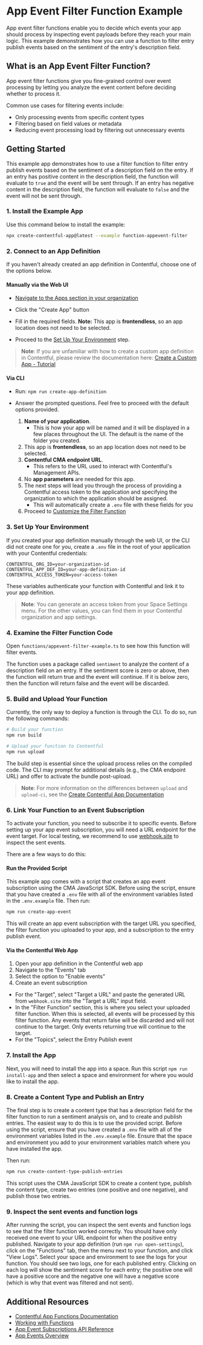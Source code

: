 # App Event Filter Function Example

App event filter functions enable you to decide which events your app should process by inspecting event payloads before they reach your main logic. This example demonstrates how you can use a function to filter entry publish events based on the sentiment of the entry's description field.

## What is an App Event Filter Function?

App event filter functions give you fine-grained control over event processing by letting you analyze the event content before deciding whether to process it.

Common use cases for filtering events include:

- Only processing events from specific content types
- Filtering based on field values or metadata
- Reducing event processing load by filtering out unnecessary events

## Getting Started

This example app demonstrates how to use a filter function to filter entry publish events based on the sentiment of a description field on the entry. If an entry has positive content in the description field, the function will evaluate to `true` and the event will be sent through. If an entry has negative content in the description field, the function will evaluate to `false` and the event will not be sent through.

### 1. Install the Example App

Use this command below to install the example:

```bash
npx create-contentful-app@latest --example function-appevent-filter
```

### 2. Connect to an App Definition

If you haven't already created an app definition in Contentful, choose one of the options below.

#### Manually via the Web UI

- [Navigate to the Apps section in your organization](https://app.contentful.com/deeplink?link=app-definition-list)

- Click the "Create App" button

- Fill in the required fields. **Note:** This app is **frontendless**, so an app location does not need to be selected.

- Proceed to the [Set Up Your Environment](#3-set-up-your-environment) step.

> **Note**: If you are unfamiliar with how to create a custom app definition in Contentful, please review the documentation here: [Create a Custom App - Tutorial](https://www.contentful.com/developers/docs/extensibility/app-framework/tutorial/?utm_source=webapp&utm_medium=app-listing&utm_campaign=in-app-help)

#### Via CLI

- Run: `npm run create-app-definition`
- Answer the prompted questions. Feel free to proceed with the default options provided.

  1. **Name of your application**.
     - This is how your app will be named and it will be displayed in a few places throughout the UI. The default is the name of the folder you created.
  2. This app is **frontendless**, so an app location does not need to be selected.
  3. **Contentful CMA endpoint URL**.
     - This refers to the URL used to interact with Contentful's Management APIs.
  4. No **app parameters** are needed for this app.
  5. The next steps will lead you through the process of providing a Contentful access token to the application and specifying the organization to which the application should be assigned.
     - This will automatically create a `.env` file with these fields for you
  6. Proceed to [Customize the Filter Function](#4-examine-the-filter-function-code)

### 3. Set Up Your Environment

If you created your app definition manually through the web UI, or the CLI did not create one for you, create a `.env` file in the root of your application with your Contentful credentials:

```env
CONTENTFUL_ORG_ID=your-organization-id
CONTENTFUL_APP_DEF_ID=your-app-definition-id
CONTENTFUL_ACCESS_TOKEN=your-access-token
```

These variables authenticate your function with Contentful and link it to your app definition.

> **Note**: You can generate an access token from your Space Settings menu. For the other values, you can find them in your Contentful organization and app settings.

### 4. Examine the Filter Function Code

Open `functions/appevent-filter-example.ts` to see how this function will filter events.

The function uses a package called `sentiment` to analyze the content of a description field on an entry. If the sentiment score is zero or above, then the function will return true and the event will continue. If it is below zero, then the function will return false and the event will be discarded.

### 5. Build and Upload Your Function

Currently, the only way to deploy a function is through the CLI. To do so, run the following commands:

```bash
# Build your function
npm run build

# Upload your function to Contentful
npm run upload
```

The build step is essential since the upload process relies on the compiled code. The CLI may prompt for additional details (e.g., the CMA endpoint URL) and offer to activate the bundle post-upload.

> **Note**: For more information on the differences between `upload` and `upload-ci`, see the [Create Contentful App Documentation](https://www.contentful.com/developers/docs/extensibility/app-framework/create-contentful-app/)

### 6. Link Your Function to an Event Subscription

To activate your function, you need to subscribe it to specific events. Before setting up your app event subscription, you will need a URL endpoint for the event target. For local testing, we recommend to use [webhook.site](https://webhook.site/) to inspect the sent events.

There are a few ways to do this:

#### Run the Provided Script

This example app comes with a script that creates an app event subscription using the CMA JavaScript SDK. Before using the script, ensure that you have created a `.env` file with all of the environment variables listed in the `.env.example` file. Then run:

```bash
npm run create-app-event
```

This will create an app event subscription with the target URL you specified, the filter function you uploaded to your app, and a subscription to the entry publish event.

#### Via the Contentful Web App

1. Open your app definition in the Contentful web app
2. Navigate to the "Events" tab
3. Select the option to "Enable events"
4. Create an event subscription

- For the "Target", select "Target a URL" and paste the generated URL from `webhook.site` into the "Target a URL" input field.
- In the "Filter Function" section, this is where you select your uploaded filter function. When this is selected, all events will be processed by this filter function. Any events that return false will be discarded and will not continue to the target. Only events returning true will continue to the target.
- For the "Topics", select the Entry Publish event

### 7. Install the App

Next, you will need to install the app into a space. Run this script `npm run install-app` and then select a space and environment for where you would like to install the app.

### 8. Create a Content Type and Publish an Entry

The final step is to create a content type that has a description field for the filter function to run a sentiment analysis on, and to create and publish entries. The easiest way to do this is to use the provided script. Before using the script, ensure that you have created a `.env` file with all of the environment variables listed in the `.env.example` file. Ensure that the space and environment you add to your environment variables match where you have installed the app.

Then run:

```bash
npm run create-content-type-publish-entries
```

This script uses the CMA JavaScript SDK to create a content type, publish the content type, create two entries (one positive and one negative), and publish those two entries.

### 9. Inspect the sent events and function logs

After running the script, you can inspect the sent events and function logs to see that the filter function worked correctly. You should have only received one event to your URL endpoint for when the positive entry published. Navigate to your app definition (run `npm run open-settings`), click on the "Functions" tab, then the menu next to your function, and click "View Logs". Select your space and environment to see the logs for your function. You should see two logs, one for each published entry. Clicking on each log will show the sentiment score for each entry; the positive one will have a positive score and the negative one will have a negative score (which is why that event was filtered and not sent).

## Additional Resources

- [Contentful App Functions Documentation](https://www.contentful.com/developers/docs/extensibility/app-framework/functions/)
- [Working with Functions](https://www.contentful.com/developers/docs/extensibility/app-framework/working-with-functions/)
- [App Event Subscriptions API Reference](https://www.contentful.com/developers/docs/references/content-management-api/#/reference/app-event-subscriptions)
- [App Events Overview](https://www.contentful.com/developers/docs/extensibility/app-framework/app-events/)
